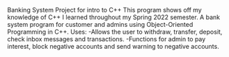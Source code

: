 Banking System Project for intro to C++
This program shows off my knowledge of C++ I learned throughout my Spring 2022 semester.
A bank system program for customer and admins using Object-Oriented Programming in C++.
Uses:
-Allows the user to withdraw, transfer, deposit, check inbox messages and transactions.
-Functions for admin to pay interest, block negative accounts and send warning to negative accounts.

